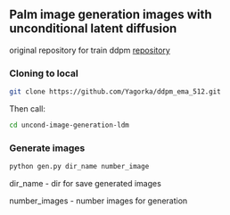 ## Palm image generation images with unconditional latent diffusion

original repository for train ddpm [repository](https://github.com/zyinghua/uncond-image-generation-ldm.git)

### Cloning to local
```bash
git clone https://github.com/Yagorka/ddpm_ema_512.git
```
Then call:
```bash
cd uncond-image-generation-ldm
```

### Generate images
```bash
python gen.py dir_name number_image
```
dir_name - dir for save generated images

number_images - number images for generation


